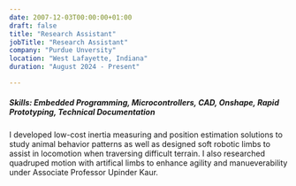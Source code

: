 ```yaml
---
date: 2007-12-03T00:00:00+01:00
draft: false
title: "Research Assistant"
jobTitle: "Research Assistant"
company: "Purdue Unversity"
location: "West Lafayette, Indiana"
duration: "August 2024 - Present"

---
```

##### Skills: Embedded Programming, Microcontrollers, CAD, Onshape, Rapid Prototyping, Technical Documentation

I developed low-cost inertia measuring and position estimation solutions to study animal behavior patterns as well as designed soft robotic limbs to assist in locomotion when traversing difficult terrain. I also researched quadruped motion with artifical limbs to enhance agility and manueverability under Associate Professor Upinder Kaur.